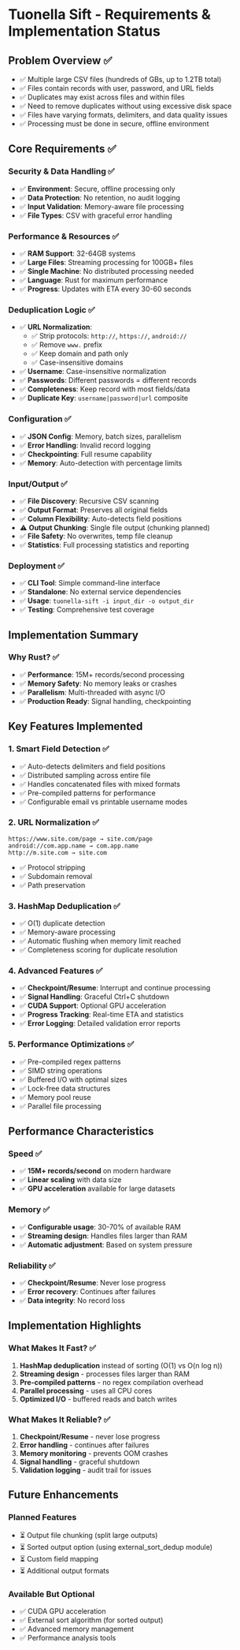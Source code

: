# Tuonella Sift - Requirements & Implementation Status

## Problem Overview ✅

- ✅ Multiple large CSV files (hundreds of GBs, up to 1.2TB total)
- ✅ Files contain records with user, password, and URL fields
- ✅ Duplicates may exist across files and within files
- ✅ Need to remove duplicates without using excessive disk space
- ✅ Files have varying formats, delimiters, and data quality issues
- ✅ Processing must be done in secure, offline environment

## Core Requirements ✅

### Security & Data Handling ✅
- ✅ **Environment**: Secure, offline processing only
- ✅ **Data Protection**: No retention, no audit logging
- ✅ **Input Validation**: Memory-aware file processing
- ✅ **File Types**: CSV with graceful error handling

### Performance & Resources ✅
- ✅ **RAM Support**: 32-64GB systems
- ✅ **Large Files**: Streaming processing for 100GB+ files
- ✅ **Single Machine**: No distributed processing needed
- ✅ **Language**: Rust for maximum performance
- ✅ **Progress**: Updates with ETA every 30-60 seconds

### Deduplication Logic ✅
- ✅ **URL Normalization**: 
  - ✅ Strip protocols: `http://`, `https://`, `android://`
  - ✅ Remove `www.` prefix
  - ✅ Keep domain and path only
  - ✅ Case-insensitive domains
- ✅ **Username**: Case-insensitive normalization
- ✅ **Passwords**: Different passwords = different records
- ✅ **Completeness**: Keep record with most fields/data
- ✅ **Duplicate Key**: `username|password|url` composite

### Configuration ✅
- ✅ **JSON Config**: Memory, batch sizes, parallelism
- ✅ **Error Handling**: Invalid record logging
- ✅ **Checkpointing**: Full resume capability
- ✅ **Memory**: Auto-detection with percentage limits

### Input/Output ✅
- ✅ **File Discovery**: Recursive CSV scanning
- ✅ **Output Format**: Preserves all original fields
- ✅ **Column Flexibility**: Auto-detects field positions
- ⚠️  **Output Chunking**: Single file output (chunking planned)
- ✅ **File Safety**: No overwrites, temp file cleanup
- ✅ **Statistics**: Full processing statistics and reporting

### Deployment ✅
- ✅ **CLI Tool**: Simple command-line interface
- ✅ **Standalone**: No external service dependencies
- ✅ **Usage**: `tuonella-sift -i input_dir -o output_dir`
- ✅ **Testing**: Comprehensive test coverage

## Implementation Summary

### Why Rust? ✅
- ✅ **Performance**: 15M+ records/second processing
- ✅ **Memory Safety**: No memory leaks or crashes
- ✅ **Parallelism**: Multi-threaded with async I/O
- ✅ **Production Ready**: Signal handling, checkpointing

## Key Features Implemented

### 1. Smart Field Detection ✅
- ✅ Auto-detects delimiters and field positions
- ✅ Distributed sampling across entire file
- ✅ Handles concatenated files with mixed formats
- ✅ Pre-compiled patterns for performance
- ✅ Configurable email vs printable username modes

### 2. URL Normalization ✅
```
https://www.site.com/page → site.com/page
android://com.app.name → com.app.name
http://m.site.com → site.com
```
- ✅ Protocol stripping
- ✅ Subdomain removal
- ✅ Path preservation

### 3. HashMap Deduplication ✅
- ✅ O(1) duplicate detection
- ✅ Memory-aware processing
- ✅ Automatic flushing when memory limit reached
- ✅ Completeness scoring for duplicate resolution

### 4. Advanced Features ✅
- ✅ **Checkpoint/Resume**: Interrupt and continue processing
- ✅ **Signal Handling**: Graceful Ctrl+C shutdown
- ✅ **CUDA Support**: Optional GPU acceleration
- ✅ **Progress Tracking**: Real-time ETA and statistics
- ✅ **Error Logging**: Detailed validation error reports

### 5. Performance Optimizations ✅
- ✅ Pre-compiled regex patterns
- ✅ SIMD string operations
- ✅ Buffered I/O with optimal sizes
- ✅ Lock-free data structures
- ✅ Memory pool reuse
- ✅ Parallel file processing


## Performance Characteristics

### Speed ✅
- ✅ **15M+ records/second** on modern hardware
- ✅ **Linear scaling** with data size
- ✅ **GPU acceleration** available for large datasets

### Memory ✅
- ✅ **Configurable usage**: 30-70% of available RAM
- ✅ **Streaming design**: Handles files larger than RAM
- ✅ **Automatic adjustment**: Based on system pressure

### Reliability ✅
- ✅ **Checkpoint/Resume**: Never lose progress
- ✅ **Error recovery**: Continues after failures
- ✅ **Data integrity**: No record loss


## Implementation Highlights

### What Makes It Fast? ✅
1. **HashMap deduplication** instead of sorting (O(1) vs O(n log n))
2. **Streaming design** - processes files larger than RAM
3. **Pre-compiled patterns** - no regex compilation overhead
4. **Parallel processing** - uses all CPU cores
5. **Optimized I/O** - buffered reads and batch writes

### What Makes It Reliable? ✅
1. **Checkpoint/Resume** - never lose progress
2. **Error handling** - continues after failures
3. **Memory monitoring** - prevents OOM crashes
4. **Signal handling** - graceful shutdown
5. **Validation logging** - audit trail for issues

## Future Enhancements

### Planned Features
- ⏳ Output file chunking (split large outputs)
- ⏳ Sorted output option (using external_sort_dedup module)
- ⏳ Custom field mapping
- ⏳ Additional output formats

### Available But Optional
- ✅ CUDA GPU acceleration
- ✅ External sort algorithm (for sorted output)
- ✅ Advanced memory management
- ✅ Performance analysis tools
